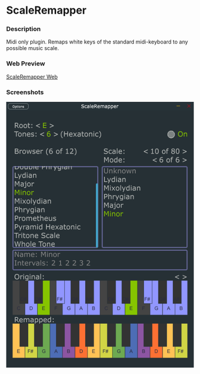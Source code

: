 # ScaleRemapper

### Description

Midi only plugin. Remaps white keys of the standard midi-keyboard to any possible music scale.

### Web Preview
[ScaleRemapper Web](https://xivilay.github.io/scale-remapper/)

### Screenshots

![image](./screen.png)
